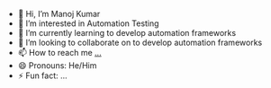 - 👋 Hi, I’m Manoj Kumar
- 👀 I’m interested in Automation Testing
- 🌱 I’m currently learning to develop automation frameworks
- 💞️ I’m looking to collaborate on to develop automation frameworks
- 📫 How to reach me [...](https://www.linkedin.com/in/manoj-kumar-5133422b9/)
- 😄 Pronouns: He/Him
- ⚡ Fun fact: ...

<!---
Manojdev27/Manojdev27 is a ✨ special ✨ repository because its `README.md` (this file) appears on your GitHub profile.
You can click the Preview link to take a look at your changes.
--->
